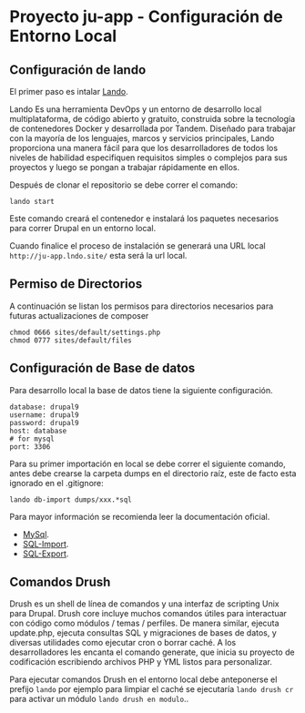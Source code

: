 # Proyecto ju-app - Configuración de Entorno Local

## Configuración de lando

El primer paso es intalar [Lando](https://docs.lando.dev/basics/installation.html).

Lando Es una herramienta DevOps y un entorno de desarrollo local multiplataforma, de código abierto y gratuito, construida sobre la tecnología de contenedores Docker y desarrollada por Tandem. Diseñado para trabajar con la mayoría de los lenguajes, marcos y servicios principales, Lando proporciona una manera fácil para que los desarrolladores de todos los niveles de habilidad especifiquen requisitos simples o complejos para sus proyectos y luego se pongan a trabajar rápidamente en ellos.

Después de clonar el repositorio se debe correr el comando:

```
lando start
```
Este comando creará el contenedor e instalará los paquetes necesarios para correr Drupal en un entorno local.

Cuando finalice el proceso de instalación se generará una URL local `http://ju-app.lndo.site/` esta será la url local.

## Permiso de Directorios

A continuación se listan los permisos para directorios necesarios para futuras actualizaciones de composer

```
chmod 0666 sites/default/settings.php
chmod 0777 sites/default/files
```
## Configuración de Base de datos

Para desarrollo local la base de datos tiene la siguiente configuración.

```
database: drupal9
username: drupal9
password: drupal9
host: database
# for mysql
port: 3306
```

Para su primer importación en local se debe correr el siguiente comando, antes debe crearse la carpeta dumps en el directorio raíz, este de facto esta ignorado en el .gitignore:
```
lando db-import dumps/xxx.*sql
```

Para mayor información se recomienda leer la documentación oficial.

* [MySql](https://docs.lando.dev/config/mysql.html#configuration).
* [SQL-Import](https://docs.lando.dev/guides/db-import.html).
* [SQL-Export](https://docs.lando.dev/guides/db-export.html).

## Comandos Drush

Drush es un shell de línea de comandos y una interfaz de scripting Unix para Drupal. Drush core incluye muchos comandos útiles para interactuar con código como módulos / temas / perfiles. De manera similar, ejecuta update.php, ejecuta consultas SQL y migraciones de bases de datos, y diversas utilidades como ejecutar cron o borrar caché. A los desarrolladores les encanta el comando generate, que inicia su proyecto de codificación escribiendo archivos PHP y YML listos para personalizar.

Para ejecutar comandos Drush en el entorno local debe anteponerse el prefijo `lando` por ejemplo para limpiar el caché se ejecutaría `lando drush cr` para activar un módulo `lando drush en modulo`..
